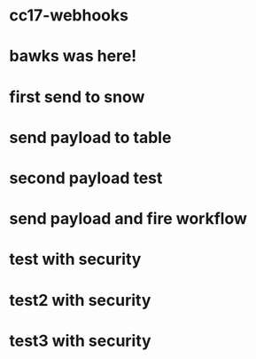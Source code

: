 # cc17-webhooks
# bawks was here!
# first send to snow
# send payload to table
# second payload test
# send payload and fire workflow
# test with security
# test2 with security
# test3 with security
